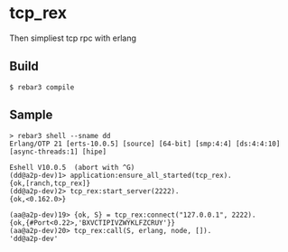 tcp_rex
=====

Then simpliest tcp rpc with erlang

Build
-----

    $ rebar3 compile

Sample
-----

```
> rebar3 shell --sname dd
Erlang/OTP 21 [erts-10.0.5] [source] [64-bit] [smp:4:4] [ds:4:4:10] [async-threads:1] [hipe]

Eshell V10.0.5  (abort with ^G)
(dd@a2p-dev)1> application:ensure_all_started(tcp_rex).
{ok,[ranch,tcp_rex]}
(dd@a2p-dev)2> tcp_rex:start_server(2222).
{ok,<0.162.0>}

(aa@a2p-dev)19> {ok, S} = tcp_rex:connect("127.0.0.1", 2222).
{ok,{#Port<0.22>,'BXVCTIPIVZWYKLFZCRUY'}}
(aa@a2p-dev)20> tcp_rex:call(S, erlang, node, []).
'dd@a2p-dev'
```
